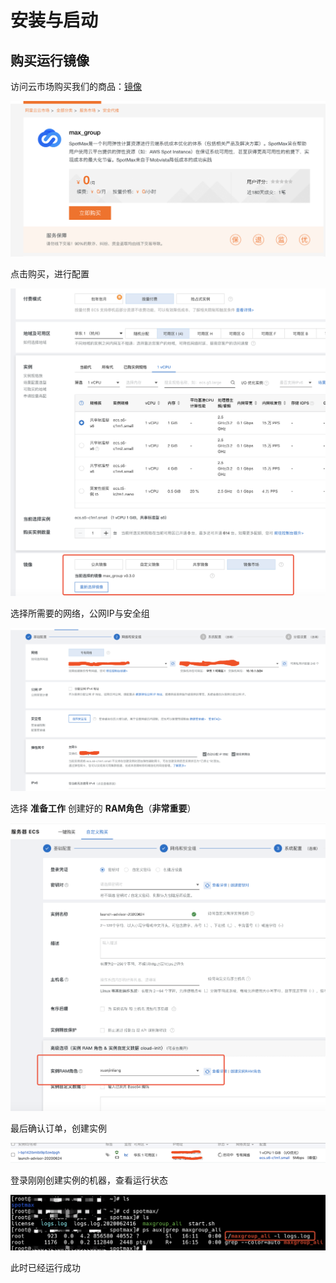 # 安装与启动

## 购买运行镜像

访问云市场购买我们的商品：[镜像](https://market.aliyun.com/products/52732002/cmjj00040459.html)

![](<../../.gitbook/assets/image (245).png>)

点击购买，进行配置

![](<../../.gitbook/assets/image (46).png>)

选择所需要的网络，公网IP与安全组

![](<../../.gitbook/assets/image (64).png>)

选择 **准备工作** 创建好的 **RAM角色**（**非常重要**）

![](<../../.gitbook/assets/image (155).png>)

最后确认订单，创建实例

![](<../../.gitbook/assets/image (97).png>)

登录刚刚创建实例的机器，查看运行状态

![](<../../.gitbook/assets/image (149).png>)

此时已经运行成功
